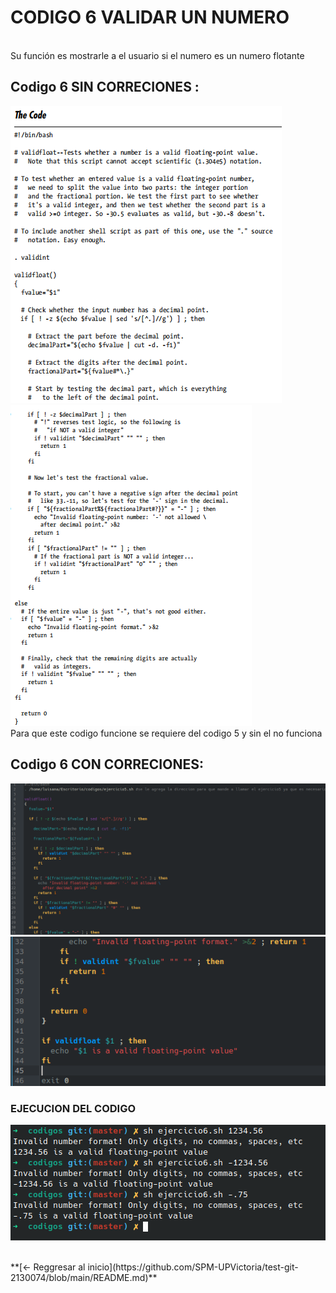 # **CODIGO 6 VALIDAR UN NUMERO**
<br>
Su función es mostrarle a el usuario si el numero es un numero flotante 
<br>

## Codigo 6 SIN CORRECIONES : 
![codigo6.png](codigo6.png)
![codigo6-1.png](codigo6-1.png)
<br>
Para que este codigo funcione se requiere del codigo 5 y sin el no funciona 
<br>

## Codigo 6 CON CORRECIONES: 
![CODIGO6.png](CODIGO6.png)
![CODIGO6-1.png](CODIGO6-1.png)

### **EJECUCION DEL CODIGO**
![ejecucion.png](ejecucion.png)


<br>
**[<- Reggresar al inicio](https://github.com/SPM-UPVictoria/test-git-2130074/blob/main/README.md)**